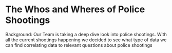 # The Whos and Wheres of Police Shootings 

Background: Our Team is taking a deep dive look into police shootings. With all the current shootings happening we decided to see what type of data we can find correlating data to relevant questions about police shootings
